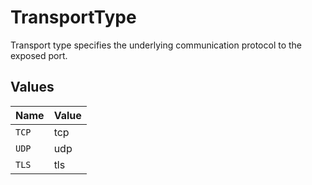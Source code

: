 # TransportType

Transport type specifies the underlying communication protocol to the exposed port.


## Values

| Name  | Value |
| ----- | ----- |
| `TCP` | tcp   |
| `UDP` | udp   |
| `TLS` | tls   |